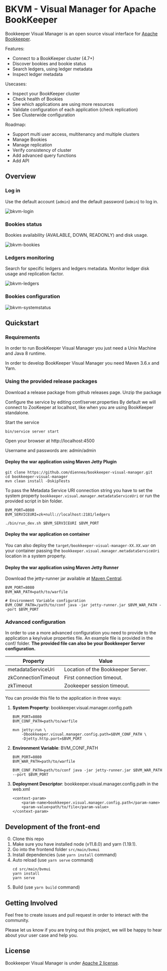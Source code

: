 # BKVM - Visual Manager for Apache BookKeeper

Bookkeeper Visual Manager is an open source visual interface for [Apache
Bookkeeper](https://bookkeeper.apache.org/).

Features:
- Connect to a BookKeeper cluster (4.7+)
- Discover bookies and bookie status
- Search ledgers, using ledger metadata
- Inspect ledger metadata

Usecases:
- Inspect your BookKeeper cluster
- Check health of Bookies
- See which applications are using more resources
- Validate configuration of each application (check replication)
- See Clusterwide configuration

Roadmap:
- Support multi user access, multitenancy and multiple clusters
- Manage Bookies
- Manage replication
- Verify consistency of cluster
- Add advanced query functions
- Add API

## Overview

### Log in

Use the default account (`admin`) and the default password (`admin`) to log in.

![bkvm-login](docs/img/bkvm-login.png)

### Bookies status

Bookies availability (AVAILABLE, DOWN, READONLY) and disk usage.

![bkvm-bookies](docs/img/bkvm-bookies.png)

### Ledgers monitoring

Search for specific ledgers and ledgers metadata. Monitor ledger disk usage and replication factor.

![bkvm-ledgers](docs/img/bkvm-ledgers.png)

### Bookies configuration

![bkvm-systemstatus](docs/img/bkvm-systemstatus.png)

## Quickstart

### Requirements

In order to run BookKeeper Visual Manager you just need a Unix Machine and Java 8 runtime.

In order to develop BookKeeper Visual Manager you need Maven 3.6.x and Yarn.

### Using the provided release packages

Download a release package from github releases page.
Unzip the package

Configure the service by editing conf/server.properties
By default we will connect to ZooKeeper at localhost, like when you are using BookKeeper standalone.

Start the service

~~~~
bin/service server start
~~~~

Open your browser at
http://localhost:4500

Username and passwords are: admin/admin

#### Deploy the war application using Maven Jetty Plugin
~~~~
git clone https://github.com/diennea/bookkeeper-visual-manager.git
cd bookkeeper-visual-manager
mvn clean install -DskipTests
~~~~

To pass the Metadata Service URI connection string you have to set the system property
`bookkeeper.visual.manager.metadataServiceUri` or run the provided script in bin
folder.

~~~~
BVM_PORT=8080
BVM_SERVICEURI=zk+null://localhost:2181/ledgers

./bin/run_dev.sh $BVM_SERVICEURI $BVM_PORT
~~~~

#### Deploy the war application on container

You can also deploy the `target/bookkeeper-visual-manager-XX.XX.war` on your
container passing the `bookkeeper.visual.manager.metadataServiceUri` location in a system property.

#### Deploy the war application using Maven Jetty Runner

Download the jetty-runner jar available at [Maven
Central](https://repo1.maven.org/maven2/org/eclipse/jetty/jetty-runner/).

~~~~
BVM_PORT=8080
BVM_WAR_PATH=path/to/warfile

# Environment Variable configuration
BVM_CONF_PATH=/path/to/conf java -jar jetty-runner.jar $BVM_WAR_PATH --port $BVM_PORT
~~~~

### Advanced configuration

In order to use a more advanced configuration you need to provide to the
application a key/value properties file. An example file is provided in the conf/ folder.
**The provided file can also be your Bookkeeper Server configuration.**

| Property             | Value                              |
|----------------------|------------------------------------|
| metadataServiceUri   | Location of the Bookkeeper Server. |
| zkConnectionTimeout  | First connection timeout.          |
| zkTimeout            | Zookeeper session timeout.         |

You can provide this file to the application in three ways:
1. **System Property**: bookkeeper.visual.manager.config.path
    ~~~~
    BVM_PORT=8080
    BVM_CONF_PATH=path/to/warfile

    mvn jetty:run \
        -Dbookkeeper.visual.manager.config.path=$BVM_CONF_PATH \
        -Djetty.http.port=$BVM_PORT
    ~~~~
2. **Environment Variable**: BVM_CONF_PATH
    ~~~~
    BVM_PORT=8080
    BVM_WAR_PATH=path/to/warfile

    BVM_CONF_PATH=path/to/conf java -jar jetty-runner.jar $BVM_WAR_PATH --port $BVM_PORT
    ~~~~
3. **Deployment Descriptor**: bookkeeper.visual.manager.config.path in the web.xml
    ~~~~
    <context-param>
        <param-name>bookkeeper.visual.manager.config.path</param-name>
        <param-value>path/to/file</param-value>
    </context-param>
    ~~~~

## Development of the front-end

0. Clone this repo
0. Make sure you have installed node (v11.8.0) and yarn (1.19.1).
0. Go into the frontend folder `src/main/bvmui`
0. Install dependencies (use `yarn install` command)
0. Auto reload (use `yarn serve` command)
    ~~~~
    cd src/main/bvmui
    yarn install
    yarn serve
    ~~~~
0. Build (use `yarn build` command)

## Getting Involved

Feel free to create issues and pull request in order to interact with the community.

Please let us know if you are trying out this project, we will be happy to hear about your user case and help you.

## License

Bookkeeper Visual Manager is under [Apache 2 license](http://www.apache.org/licenses/LICENSE-2.0.html).
